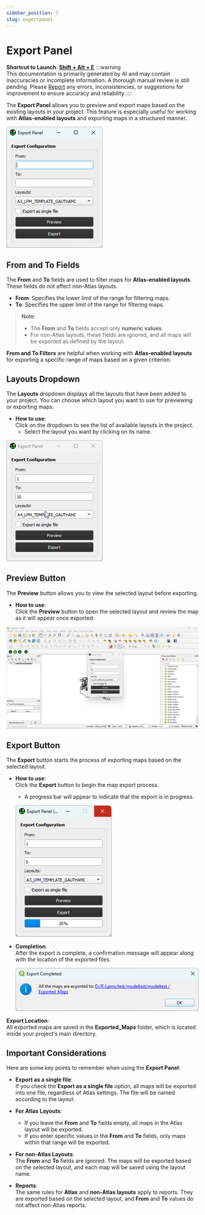 ```yaml
---
sidebar_position: 7
slug: exportpanel
---
```


# Export Panel

**Shortcut to Launch**: **<u>Shift + Alt + E</u>**
:::warning  
This documentation is primarily generated by AI and may contain inaccuracies or incomplete information. A thorough manual review is still pending. Please [Report](../../feedback) any errors, inconsistencies, or suggestions for improvement to ensure accuracy and reliability.
:::

The **Export Panel** allows you to preview and export maps based on the existing layouts in your project. This feature is especially useful for working with **Atlas-enabled layouts** and exporting maps in a structured manner.

![export_panel](../img/export_panel.png)

## From and To Fields

The **From** and **To** fields are used to filter maps for **Atlas-enabled layouts**. These fields do not affect non-Atlas layouts.

- **From**: Specifies the lower limit of the range for filtering maps.
- **To**: Specifies the upper limit of the range for filtering maps.

> **Note**:
>
> - The **From** and **To** fields accept only **numeric values**.
> - For non-Atlas layouts, these fields are ignored, and all maps will be exported as defined by the layout.

**From and To Filters** are helpful when working with **Atlas-enabled layouts** for exporting a specific range of maps based on a given criterion.

## Layouts Dropdown

The **Layouts** dropdown displays all the layouts that have been added to your project. You can choose which layout you want to use for previewing or exporting maps.

- **How to use**:  
  Click on the dropdown to see the list of available layouts in the project.
  - Select the layout you want by clicking on its name.

![export_panel_layouts](../img/export_panel_layouts.gif)

## Preview Button

The **Preview** button allows you to view the selected layout before exporting.

- **How to use**:  
  Click the **Preview** button to open the selected layout and review the map as it will appear once exported.

![export_panel_preview](../img/export_panel_preview.gif)

## Export Button

The **Export** button starts the process of exporting maps based on the selected layout.

- **How to use**:  
  Click the **Export** button to begin the map export process.
  
  - A progress bar will appear to indicate that the export is in progress.
  
  ![export_progress](../img/export_progress.png)

- **Completion**:  
  After the export is complete, a confirmation message will appear along with the location of the exported files.
  
  ![export_progress_completed](../img/export_progress_completed.png)

**Export Location**:  
All exported maps are saved in the **Exported_Maps** folder, which is located inside your project's main directory.

## Important Considerations

Here are some key points to remember when using the **Export Panel**:

- **Export as a single file**:  
  If you check the **Export as a single file** option, all maps will be exported into one file, regardless of Atlas settings. The file will be named according to the layout.

- **For Atlas Layouts**:
  
  - If you leave the **From** and **To** fields empty, all maps in the Atlas layout will be exported.
  - If you enter specific values in the **From** and **To** fields, only maps within that range will be exported.

- **For non-Atlas Layouts**:  
  The **From** and **To** fields are ignored. The maps will be exported based on the selected layout, and each map will be saved using the layout name.

- **Reports**:  
  The same rules for **Atlas** and **non-Atlas layouts** apply to reports. They are exported based on the selected layout, and **From** and **To** values do not affect non-Atlas reports.
